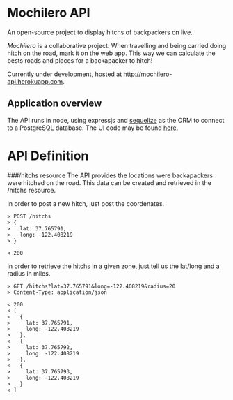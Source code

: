 # Mochilero API

An open-source project to display hitchs of backpackers on live.

_Mochilero_ is a collaborative project. When travelling and being carried doing hitch on the road, mark it on the web app. This way we can calculate the bests roads and places for a backapacker to hitch!

Currently under development, hosted at http://mochilero-api.herokuapp.com.

## Application overview

The API runs in node, using expressjs and [sequelize](http://sequelizejs.com/) as the ORM to connect to a PostgreSQL database.
The UI code may be found [here](https://github.com/farolfo/mochilero-ui).

# API Definition

###/hitchs resource
The API provides the locations were backapackers were hitched on the road. This data can be created and retrieved in the /hitchs resource.

In order to post a new hitch, just post the coordenates.
```
> POST /hitchs
> {
>   lat: 37.765791,
>   long: -122.408219
> }

< 200
```

In order to retrieve the hitchs in a given zone, just tell us the lat/long and a radius in miles.
```
> GET /hitchs?lat=37.765791&long=-122.408219&radius=20
> Content-Type: application/json

< 200
< [
<   {
>     lat: 37.765791,
>     long: -122.408219
>   },
<   {
>     lat: 37.765792,
>     long: -122.408219
>   },
<   {
>     lat: 37.765793,
>     long: -122.408219
>   }
< ]
```
